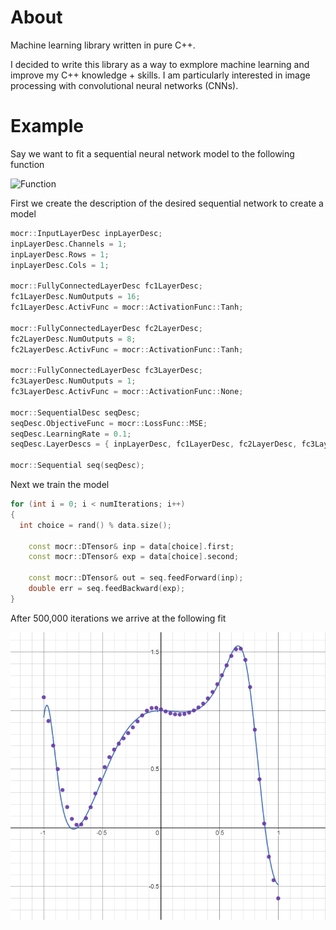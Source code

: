 # About

Machine learning library written in pure C++.

I decided to write this library as a way to exmplore machine learning and improve my C++ knowledge + skills. I am
particularly interested in image processing with convolutional neural networks (CNNs).

# Example

Say we want to fit a sequential neural network model to the following function

![Function](https://latex.codecogs.com/gif.latex?y=2^{\sin(5x^3)}-x^2)

First we create the description of the desired sequential network to create a model

```C++
mocr::InputLayerDesc inpLayerDesc;
inpLayerDesc.Channels = 1;
inpLayerDesc.Rows = 1;
inpLayerDesc.Cols = 1;

mocr::FullyConnectedLayerDesc fc1LayerDesc;
fc1LayerDesc.NumOutputs = 16;
fc1LayerDesc.ActivFunc = mocr::ActivationFunc::Tanh;

mocr::FullyConnectedLayerDesc fc2LayerDesc;
fc2LayerDesc.NumOutputs = 8;
fc2LayerDesc.ActivFunc = mocr::ActivationFunc::Tanh;

mocr::FullyConnectedLayerDesc fc3LayerDesc;
fc3LayerDesc.NumOutputs = 1;
fc3LayerDesc.ActivFunc = mocr::ActivationFunc::None;

mocr::SequentialDesc seqDesc;
seqDesc.ObjectiveFunc = mocr::LossFunc::MSE;
seqDesc.LearningRate = 0.1;
seqDesc.LayerDescs = { inpLayerDesc, fc1LayerDesc, fc2LayerDesc, fc3LayerDesc };

mocr::Sequential seq(seqDesc);
```

Next we train the model

```C++
for (int i = 0; i < numIterations; i++)
{
  int choice = rand() % data.size();

	const mocr::DTensor& inp = data[choice].first;
	const mocr::DTensor& exp = data[choice].second;

	const mocr::DTensor& out = seq.feedForward(inp);
	double err = seq.feedBackward(exp);
}
```

After 500,000 iterations we arrive at the following fit

![Regression](/regression.png)
